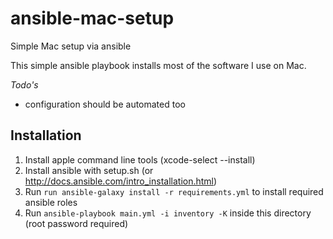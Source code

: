 # ansible-mac-setup
Simple Mac setup via ansible

This simple ansible playbook installs most of the software I use on Mac.

*Todo's*
- configuration should be automated too

## Installation
1. Install apple command line tools (xcode-select --install)
2. Install ansible with setup.sh (or http://docs.ansible.com/intro_installation.html)
3. Run `run ansible-galaxy install -r requirements.yml` to install required ansible roles
4. Run `ansible-playbook main.yml -i inventory -K` inside this directory (root password required)
